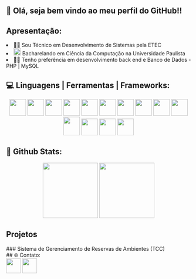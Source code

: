 ## 👋 Olá, seja bem vindo ao meu perfil do GitHub!!

## Apresentação:
<div>
  <li>👨‍🎓 Sou Técnico em Desenvolvimento de Sistemas pela ETEC</li>
  <li><img src="https://scontent-gru2-1.xx.fbcdn.net/v/t39.30808-6/458919598_955958116575320_5846258382792520116_n.jpg?_nc_cat=1&ccb=1-7&_nc_sid=6ee11a&_nc_eui2=AeEcYxf6W3U-mQ6T3ypNqHcevLOQEsTngP28s5ASxOeA_dy24uZDKB76FqLXbHZlapQl7b4YuF1bBFBoFLMjQobd&_nc_ohc=3Wi39gsKHTcQ7kNvwGlMEiX&_nc_oc=AdnbP-Zc-gFjQEUOsavPghYuiXEW3oEGBLLlecCv02G034oUSZ5hdvLr6ywQequ5IyY&_nc_zt=23&_nc_ht=scontent-gru2-1.xx&_nc_gid=pTVSHA9MESCeVpR2B5QNew&oh=00_AfG6gmohyokEfvYKUoVRxUDFfY_g-0YBSru91PdLqLYIfw&oe=68005B32" height="20px" width="20px"> Bacharelando em Ciência da Computação na Universidade Paulista </li>
  <li>👨‍💻 Tenho preferência em desenvolvimento back end e Banco de Dados - PHP | MySQL</li>
</div>

## 💻 Linguagens | Ferramentas | Frameworks:
<div align="center">
  <img src="https://img.icons8.com/?size=100&id=0OQR1FYCuA9f&format=png&color=000000" height="45px" width="45px"/>
  <img src="https://img.icons8.com/?size=100&id=20909&format=png&color=000000" height="45px" width="45px"/>
  <img src="https://img.icons8.com/?size=100&id=21278&format=png&color=000000" height="45px" width="45px"/>
  <img src="https://img.icons8.com/?size=100&id=108784&format=png&color=000000" height="45px" width="45px"/>
  <img src="https://img.icons8.com/?size=100&id=f0R4xVI4Sc8O&format=png&color=000000" height="45px" width="45px"/>
  <img src="https://img.icons8.com/?size=100&id=EzPCiQUqWWEa&format=png&color=000000" height="45px" width="45px"/>
  <img src="https://www.vectorlogo.zone/logos/jquery/jquery-icon.svg" height="45px" width="45px"/>
  <img src="https://img.icons8.com/?size=100&id=12598&format=png&color=FFFFFF" height="45px" width="45px"/>
  <img src="https://img.icons8.com/?size=100&id=20906&format=png&color=000000" height="45px" width="45px"/>
  <img src="https://img.icons8.com/?size=100&id=laYYF3dV0Iew&format=png&color=000000" height="45px" width="45px"/>
  <img src="https://img.icons8.com/?size=100&id=39855&format=png&color=FFFFFF" height="50px" width="45px"/> 
  <img src="https://img.icons8.com/?size=100&id=13441&format=png&color=000000" height="45px" width="45px"/> 
  <img src="https://img.icons8.com/?size=100&id=NeNPFdj7MzXi&format=png&color=000000" height="45px" width="45px"/> 
  <img src="https://img.icons8.com/?size=100&id=13631&format=png&color=000000" height="45px" width="45px"/> 
</div>
  
## 🌟 Github Stats:
<div align="center">
    <img height="150em" src="https://github-readme-stats.vercel.app/api/top-langs/?username=henriquelimajhla&layout=compact&langs_count=7&theme=dark"/> 
  <img height="150em" src="https://github-readme-stats.vercel.app/api?username=henriquelimajhla&show_icons=true&theme=dark&include_all_commits=true&count_private=true"/> 
</div>


## Projetos
<div>
  ### Sistema de Gerenciamento de Reservas de Ambientes (TCC)
</div>
## 🌐 Contato:
<div>
  <a href="https://mail.google.com/mail/u/0/#inbox?compose=GTvVlcSGKnSmVgjqdBcQjMvqMDSfgrPghKkrdSHtNVvNcfDcZgGdQWfjZHlFqQMsVNjTCMMgXbfDs" target="blink"><img src="https://img.icons8.com/?size=100&id=P7UIlhbpWzZm&format=png&color=FFFFFF" height="40px" width="40px"></a>
  <a href="https://www.linkedin.com/in//josé-henrique-lima-alves-23a431254/" target="blink"><img src="https://img.icons8.com/?size=100&id=13930&format=png&color=FFFFFF" height="40px" width="40px"></a>
</div>
